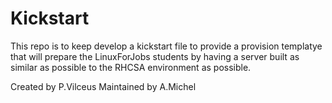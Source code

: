 # Kickstart

This repo is to keep develop a kickstart file to provide a provision templatye that will prepare the LinuxForJobs students by having a server built as similar as possible to the RHCSA environment as possible.

Created by P.Vilceus
Maintained by A.Michel
